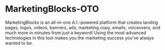 # MarketingBlocks-OTO
MarketingBlocks is an all-in-one A.I.-powered platform that creates landing pages, logos, videos, banners, ads, marketing copy, emails, voiceovers, and much more in minutes from just a keyword! Using the most advanced technologies in this tool makes you the marketing success you’ve always wanted to be.
